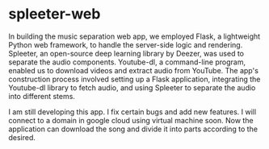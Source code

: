 # spleeter-web
In building the music separation web app, we employed Flask, a lightweight Python web framework, to handle the server-side logic and rendering. Spleeter, an open-source deep learning library by Deezer, was used to separate the audio components. Youtube-dl, a command-line program, enabled us to download videos and extract audio from YouTube. The app's construction process involved setting up a Flask application, integrating the Youtube-dl library to fetch audio, and using Spleeter to separate the audio into different stems.

I am still developing this app. I fix certain bugs and add new features. I will connect to a domain in google cloud using virtual machine soon. Now the application can download the song and divide it into parts according to the desired.
